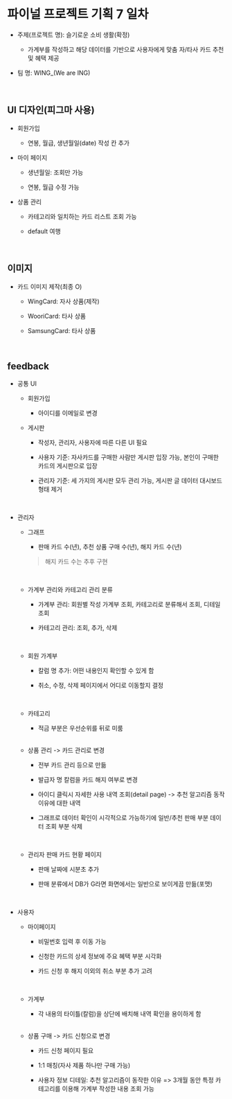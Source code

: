# 파이널 프로젝트 기획 7 일차

- 주제(프로젝트 명): 슬기로운 소비 생활(확정)

  - 가계부를 작성하고 해당 데이터를 기반으로 사용자에게 맞춤 자/타사 카드 추천 및 혜택 제공

- 팀 명: WING\_(We are ING)

<br />

## UI 디자인(피그마 사용)

- 회원가입

  - 연봉, 월급, 생년월일(date) 작성 칸 추가

- 마이 페이지

  - 생년월일: 조회만 가능

  - 연봉, 월급 수정 가능

- 상품 관리

  - 카테고리와 일치하는 카드 리스트 조회 가능

  - default 여행

<br />

## 이미지

- 카드 이미지 제작(최종 O)

  - WingCard: 자사 상품(제작)

  - WooriCard: 타사 상품

  - SamsungCard: 타사 상품

<br />

## feedback

- 공통 UI

  - 회원가입

    - 아이디를 이메일로 변경

  - 게시판

    - 작성자, 관리자, 사용자에 따른 다른 UI 필요

    - 사용자 기준: 자사카드를 구매한 사람만 게시판 입장 가능, 본인이 구매한 카드의 게시판으로 입장

    - 관리자 기준: 세 가지의 게시판 모두 관리 가능, 게시판 글 데이터 대시보드 형태 제거

<br />

- 관리자

  - 그래프

    - 판매 카드 수(년), 추천 상품 구매 수(년), 해지 카드 수(년)

    > 해지 카드 수는 추후 구현

  <br />

  - 가계부 관리와 카테고리 관리 분류

    - 가계부 관리: 회원별 작성 가계부 조회, 카테고리로 분류해서 조회, 디테일 조회

    - 카테고리 관리: 조회, 추가, 삭제

  <br />

  - 회원 가계부

    - 칼럼 명 추가: 어떤 내용인지 확인할 수 있게 함

    - 취소, 수정, 삭제 페이지에서 어디로 이동할지 결정

  <br />

  - 카테고리

    - 적금 부분은 우선순위를 뒤로 미룸

  <br />

  - 상품 관리 -> 카드 관리로 변경

    - 전부 카드 관리 등으로 만듦

    - 발급자 명 칼럼을 카드 해지 여부로 변경

    - 아이디 클릭시 자세한 사용 내역 조회(detail page) -> 추천 알고리즘 동작 이유에 대한 내역

    - 그래프로 데이터 확인이 시각적으로 가능하기에 일반/추천 판매 부분 데이터 조회 부분 삭제

  <br />

  - 관리자 판매 카드 현황 페이지

    - 판매 날짜에 시분초 추가

    - 판매 분류에서 DB가 G라면 화면에서는 일반으로 보이게끔 만듦(포맷)

<br />

- 사용자

  - 마이페이지

    - 비밀번호 입력 후 이동 가능

    - 신청한 카드의 상세 정보에 주요 혜택 부분 시각화

    - 카드 신청 후 해지 이외의 취소 부분 추가 고려

  <br />

  - 가계부

    - 각 내용의 타이틀(칼럼)을 상단에 배치해 내역 확인을 용이하게 함

  <br />

  - 상품 구매 -> 카드 신청으로 변경

    - 카드 신청 페이지 필요

    - 1:1 매칭(자사 제품 하나만 구매 가능)

    - 사용자 정보 디테일: 추천 알고리즘이 동작한 이유 => 3개월 동안 특정 카테고리를 이용해 가계부 작성한 내용 조회 가능
